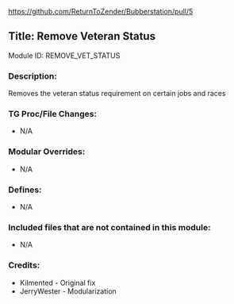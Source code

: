 https://github.com/ReturnToZender/Bubberstation/pull/5

## Title: Remove Veteran Status

Module ID: REMOVE_VET_STATUS

### Description:

Removes the veteran status requirement on certain jobs and races

### TG Proc/File Changes:

- N/A

### Modular Overrides:

- N/A

### Defines:

- N/A

### Included files that are not contained in this module:

- N/A

### Credits:

- Kilmented - Original fix
- JerryWester - Modularization
